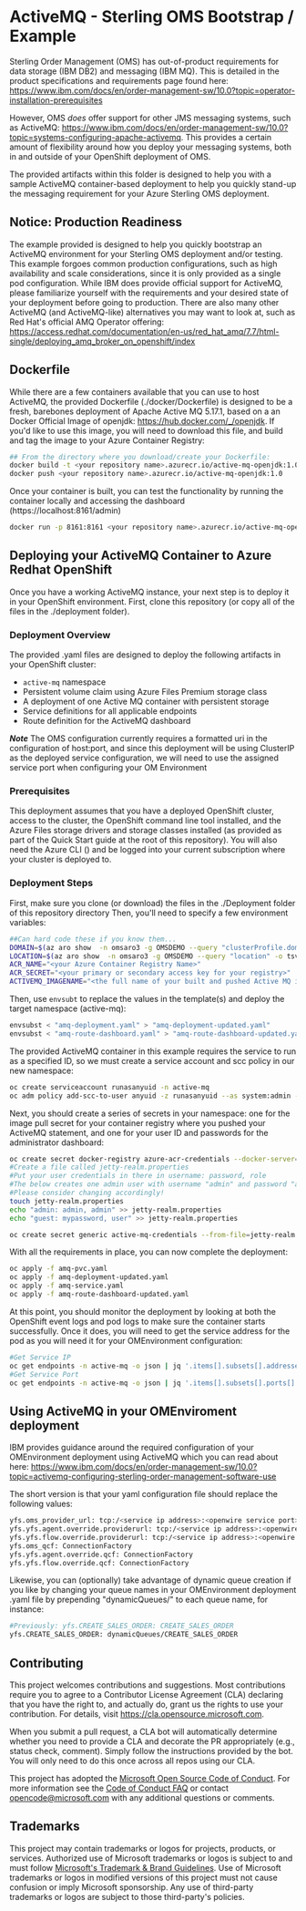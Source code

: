 # ActiveMQ - Sterling OMS Bootstrap / Example

Sterling Order Management (OMS) has out-of-product requirements for data storage (IBM DB2) and messaging (IBM MQ).
This is detailed in the product specifications and requirements page found here: https://www.ibm.com/docs/en/order-management-sw/10.0?topic=operator-installation-prerequisites 

However, OMS *does* offer support for other JMS messaging systems, such as ActiveMQ: https://www.ibm.com/docs/en/order-management-sw/10.0?topic=systems-configuring-apache-activemq.
This provides a certain amount of flexibility around how you deploy your messaging systems, both in and outside of your OpenShift deployment of OMS.

The provided artifacts within this folder is designed to help you with a sample ActiveMQ container-based deployment to help you quickly stand-up the messaging requirement for your
Azure Sterling OMS deployment.

## Notice: Production Readiness

The example provided is designed to help you quickly bootstrap an ActiveMQ environment for your Sterling OMS deployment and/or testing. This example forgoes common production configurations, such as high availability and scale considerations, since it is only provided as a single pod configuration. While IBM does provide official support for ActiveMQ, please familiarize yourself with the requirements and your desired state of your deployment before going to production. There are also many other ActiveMQ (and ActiveMQ-like) alternatives you may want to look at, such as Red Hat's official AMQ Operator offering: https://access.redhat.com/documentation/en-us/red_hat_amq/7.7/html-single/deploying_amq_broker_on_openshift/index

## Dockerfile

While there are a few containers available that you can use to host ActiveMQ, the provided Dockerfile (./docker/Dockerfile) is designed to be a fresh, barebones deployment of Apache Active MQ 5.17.1, based 
on a an Docker Official Image of openjdk: https://hub.docker.com/_/openjdk. If you'd like to use this image, you will need to download this file, and build and tag the image to your Azure Container Registry:

```bash
## From the directory where you download/create your Dockerfile:
docker build -t <your repository name>.azurecr.io/active-mq-openjdk:1.0 .
docker push <your repository name>.azurecr.io/active-mq-openjdk:1.0
```

Once your container is built, you can test the functionality by running the container locally and accessing the dashboard (https://localhost:8161/admin)

```bash
docker run -p 8161:8161 <your repository name>.azurecr.io/active-mq-openjdk:1.0
```

## Deploying your ActiveMQ Container to Azure Redhat OpenShift

Once you have a working ActiveMQ instance, your next step is to deploy it in your OpenShift environment. First, clone this repository (or copy all of the files in the ./deployment folder).

### Deployment Overview

The provided .yaml files are designed to deploy the following artifacts in your OpenShift cluster:

* ```active-mq``` namespace
* Persistent volume claim using Azure Files Premium storage class
* A deployment of one Active MQ container with persistent storage
* Service definitions for all applicable endpoints
* Route definition for the ActiveMQ dashboard

***Note*** The OMS configuration currently requires a formatted uri in the configuration of host:port, and since this deployment will be using ClusterIP as the deployed service configuration, we will need to use the assigned service port when configuring your OM Environment


### Prerequisites

This deployment assumes that you have a deployed OpenShift cluster, access to the cluster, the OpenShift command line tool installed, and the Azure Files storage drivers and storage classes installed (as provided as part of the Quick Start guide at the root of this repository). You will also need the Azure CLI () and be logged into your current subscription where your cluster is deployed to.

### Deployment Steps

First, make sure you clone (or download) the files in the ./Deployment folder of this repository directory Then, you'll need to specify a few environment variables:

```bash
##Can hard code these if you know them...
DOMAIN=$(az aro show  -n omsaro3 -g OMSDEMO --query "clusterProfile.domain" -o tsv)
LOCATION=$(az aro show  -n omsaro3 -g OMSDEMO --query "location" -o tsv)
ACR_NAME="<your Azure Container Registry Name>"
ACR_SECRET="<your primary or secondary access key for your registry>"
ACTIVEMQ_IMAGENAME="<the full name of your built and pushed Active MQ image"
```

Then, use ```envsubt``` to replace the values in the template(s) and deploy the target namespace (active-mq):

```bash
envsubst < "amq-deployment.yaml" > "amq-deployment-updated.yaml"
envsubst < "amq-route-dashboard.yaml" > "amq-route-dashboard-updated.yaml"
```

The provided ActiveMQ container in this example requires the service to run as a specified ID, so we must create a service account and scc policy in our new namespace:

```bash
oc create serviceaccount runasanyuid -n active-mq
oc adm policy add-scc-to-user anyuid -z runasanyuid --as system:admin -n active-mq
```

Next, you should create a series of secrets in your namespace: one for the image pull secret for your container registry where you pushed your ActiveMQ statement, and one for your user ID and passwords for the administrator dashboard:

```bash
oc create secret docker-registry azure-acr-credentials --docker-server=$ACRSERVER.azurecr.io  --docker-username=$ACR_NAME --docker-password=$ACR_SECRET -n active-mq
#Create a file called jetty-realm.properties
#Put your user credentials in there in username: password, role
#The below creates one admin user with username "admin" and password "admin" and one regular user named "guest" with password "mypassword"
#Please consider changing accordingly!
touch jetty-realm.properties
echo "admin: admin, admin" >> jetty-realm.properties
echo "guest: mypassword, user" >> jetty-realm.properties

oc create secret generic active-mq-credentials --from-file=jetty-realm.properties -n active-mq
```

With all the requirements in place, you can now complete the deployment:

```bash
oc apply -f amq-pvc.yaml
oc apply -f amq-deployment-updated.yaml
oc apply -f amq-service.yaml
oc apply -f amq-route-dashboard-updated.yaml
```

At this point, you should monitor the deployment by looking at both the OpenShift event logs and pod logs to make sure the container starts successfully. Once it does, you will need to get the service address for the pod as you will need it for your OMEnvironment configuration:

```bash
#Get Service IP
oc get endpoints -n active-mq -o json | jq '.items[].subsets[].addresses[].ip'
#Get Service Port
oc get endpoints -n active-mq -o json | jq '.items[].subsets[].ports[] | select(.name == "openwire") | .port'
```

## Using ActiveMQ in your OMEnviroment deployment

IBM provides guidance around the required configuration of your OMEnvironment deployment using ActiveMQ which you can read about here: https://www.ibm.com/docs/en/order-management-sw/10.0?topic=activemq-configuring-sterling-order-management-software-use

The short version is that your yaml configuration file should replace the following values:

```bash
yfs.oms_provider_url: tcp:/<service ip address>:<openwire service port>
yfs.yfs.agent.override.providerurl: tcp:/<service ip address>:<openwire service port>
yfs.yfs.flow.override.providerurl: tcp:/<service ip address>:<openwire service port>
yfs.oms_qcf: ConnectionFactory
yfs.yfs.agent.override.qcf: ConnectionFactory
yfs.yfs.flow.override.qcf: ConnectionFactory
```

Likewise, you can (optionally) take advantage of dynamic queue creation if you like by changing your queue names in your OMEnvironment deployment .yaml file by prepending "dynamicQueues/" to each queue name, for instance:

```bash
#Previously: yfs.CREATE_SALES_ORDER: CREATE_SALES_ORDER
yfs.CREATE_SALES_ORDER: dynamicQueues/CREATE_SALES_ORDER
```

## Contributing

This project welcomes contributions and suggestions.  Most contributions require you to agree to a
Contributor License Agreement (CLA) declaring that you have the right to, and actually do, grant us
the rights to use your contribution. For details, visit https://cla.opensource.microsoft.com.

When you submit a pull request, a CLA bot will automatically determine whether you need to provide
a CLA and decorate the PR appropriately (e.g., status check, comment). Simply follow the instructions
provided by the bot. You will only need to do this once across all repos using our CLA.

This project has adopted the [Microsoft Open Source Code of Conduct](https://opensource.microsoft.com/codeofconduct/).
For more information see the [Code of Conduct FAQ](https://opensource.microsoft.com/codeofconduct/faq/) or
contact [opencode@microsoft.com](mailto:opencode@microsoft.com) with any additional questions or comments.

## Trademarks

This project may contain trademarks or logos for projects, products, or services. Authorized use of Microsoft 
trademarks or logos is subject to and must follow 
[Microsoft's Trademark & Brand Guidelines](https://www.microsoft.com/en-us/legal/intellectualproperty/trademarks/usage/general).
Use of Microsoft trademarks or logos in modified versions of this project must not cause confusion or imply Microsoft sponsorship.
Any use of third-party trademarks or logos are subject to those third-party's policies.
